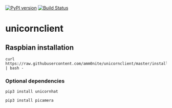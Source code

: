 [![PyPI version](https://badge.fury.io/py/unicornclient.svg)](https://badge.fury.io/py/unicornclient) [![Build Status](https://travis-ci.org/amm0nite/unicornclient.svg?branch=master)](https://travis-ci.org/amm0nite/unicornclient)

# unicornclient

## Raspbian installation
```
curl https://raw.githubusercontent.com/amm0nite/unicornclient/master/install/main.sh | bash -
```
### Optional dependencies
```
pip3 install unicornhat
```
```
pip3 install picamera
```
